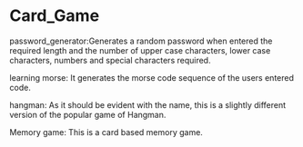 # Card_Game

password_generator:Generates a random password when entered the required length and the number of upper case characters, lower case characters, numbers and special characters required.

learning morse: It generates the morse code sequence of the users entered code.

hangman: As it should be evident with the name, this is a slightly different version of the popular game of Hangman.

Memory game: This is a card based memory game.
